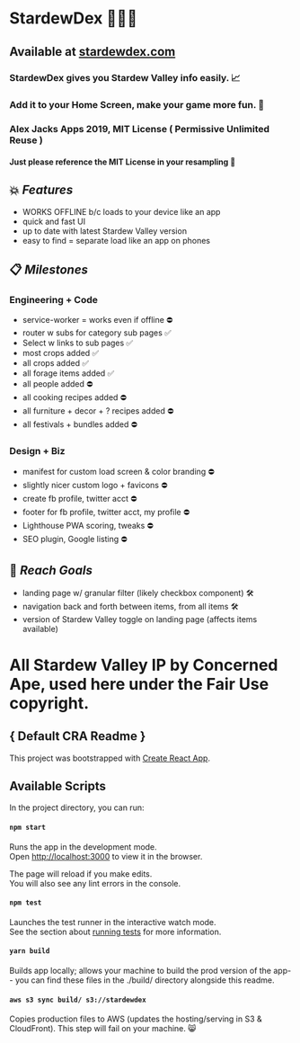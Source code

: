 # StardewDex 🍈🌟📇

## Available at [stardewdex.com](https://stardewdex.com)

### StardewDex gives you Stardew Valley info easily. 📈
### Add it to your Home Screen, make your game more fun. 💝

### Alex Jacks Apps 2019, MIT License ( Permissive Unlimited Reuse )
#### Just please reference the MIT License in your resampling 🙏

## 💥 _Features_

- WORKS OFFLINE b/c loads to your device like an app
- quick and fast UI
- up to date with latest Stardew Valley version
- easy to find = separate load like an app on phones

## 📋 _Milestones_

### Engineering + Code
- service-worker = works even if offline ⛔️
- router w subs for category sub pages ✅
- Select w links to sub pages ✅
- most crops added ✅
- all crops added ✅
- all forage items added ✅
- all people added ⛔️
- all cooking recipes added ⛔️
- all furniture + decor + ? recipes added ⛔️
- all festivals + bundles added ⛔️

### Design + Biz
- manifest for custom load screen & color branding ⛔️
- slightly nicer custom logo + favicons ⛔️
- create fb profile, twitter acct ⛔️
- footer for fb profile, twitter acct, my profile ⛔️
- Lighthouse PWA scoring, tweaks ⛔️
- SEO plugin, Google listing ⛔️

## 🏁 _Reach Goals_
- landing page w/ granular filter (likely checkbox component) 🛠
- navigation back and forth between items, from all items 🛠
- version of Stardew Valley toggle on landing page (affects items available)

# All Stardew Valley IP by Concerned Ape, used here under the Fair Use copyright.


## { Default CRA Readme }

This project was bootstrapped with [Create React App](https://github.com/facebook/create-react-app).

## Available Scripts

In the project directory, you can run:

#### `npm start`

Runs the app in the development mode.<br>
Open [http://localhost:3000](http://localhost:3000) to view it in the browser.

The page will reload if you make edits.<br>
You will also see any lint errors in the console.

#### `npm test`

Launches the test runner in the interactive watch mode.<br>
See the section about [running tests](https://facebook.github.io/create-react-app/docs/running-tests) for more information.

#### `yarn build`

Builds app locally; allows your machine to build the prod version of the app-- you can find these files in the ./build/ directory alongside this readme.

#### `aws s3 sync build/ s3://stardewdex`

Copies production files to AWS (updates the hosting/serving in S3 & CloudFront). This step will fail on your machine. :smile_cat:

